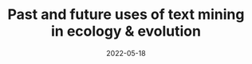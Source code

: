 ---
title: "Past and future uses of text mining in ecology & evolution"
authors:
- Maxwell Farrell
- lbrierley
- Anna Willoughby
- Andrew Yates
- Nicole Mideo

date: "2022-05-18"
doi: "10.1098/rspb.2021.2721"

publication_types: ["article-journal"]

publication: "*Proceedings of the Royal Society B*, 289(1975): 20212721"
publication_short: ""

categories:
  - Data

featured: false

links:
- name: Full text
  url: https://royalsocietypublishing.org/doi/10.1098/rspb.2021.2721

# Associated Projects (optional).
#   Associate this publication with one or more of your projects.
#   Simply enter your project's folder or file name without extension.
#   E.g. `internal-project` references `content/project/internal-project/index.md`.
#   Otherwise, set `projects: []`.
projects: []
---